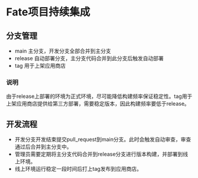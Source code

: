 # Fate项目持续集成

## 分支管理
* main 主分支，开发分支全部合并到主分支
* release 自动部署分支，主分支代码合并到此分支后触发自动部署
* tag 用于上架应用商店

### 说明
由于release上部署的环境为正式环境，尽可能降低构建频率保证稳定性。tag用于上架应用商店提供给第三方部署，需要稳定版本，因此构建频率要低于release。

## 开发流程
* 开发分支开发结束提交pull_request到main分支。此时会触发自动审查，审查通过后合并到主分支中。  
* 管理员需要定期将主分支代码合并到release分支进行版本构建，并部署到线上环境。  
* 线上环境运行稳定一段时间后打上tag发布到应用商店。